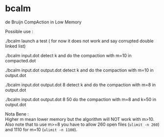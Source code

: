 bcalm
=====

de Bruijn CompAction in Low Memory

Possible use :

./bcalm
launch a test ( for now it does not work and say corrupted double linked list)

./bcalm input.dot
detect k and do the compaction with m=10 in compacted.dot

./bcalm input.dot output.dot
detect k and do the compaction with m=10 in output.dot

./bcalm input.dot output.dot 8
detect k and do the compaction with m=8 in output.dot

./bcalm input.dot output.dot 8 50
do the compaction with m=8  and k=50 in output.dot

Nota Bene :   
Higher m mean lower memory but the algorithm will NOT work with m>10.   
Also note that to use m>=8 you have to allow 260 open files (`ulimit -n 260`)
and 1110 for m=10 (`ulimit -n 1100`).
